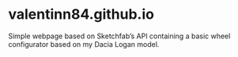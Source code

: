 # valentinn84.github.io
Simple webpage based on Sketchfab’s API containing a basic wheel configurator based on my Dacia Logan model.

